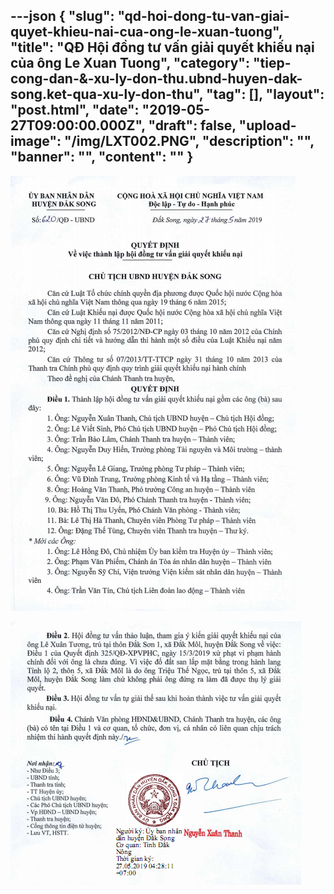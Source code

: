 ---json
{
    "slug": "qd-hoi-dong-tu-van-giai-quyet-khieu-nai-cua-ong-le-xuan-tuong",
    "title": "QĐ Hội đồng tư vấn giải quyết khiếu nại của ông Le Xuan Tuong",
    "category": "tiep-cong-dan-&-xu-ly-don-thu.ubnd-huyen-dak-song.ket-qua-xu-ly-don-thu",
    "tag": [],
    "layout": "post.html",
    "date": "2019-05-27T09:00:00.000Z",
    "draft": false,
    "upload-image": "/img/LXT002.PNG",
    "description": "",
    "banner": "",
    "__content__": ""
}
---
<p><img alt="" src="/img/LXT001.PNG" /></p>

<p><img alt="" src="/img/LXT002.PNG" /></p>
